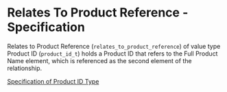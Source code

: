 # Relates To Product Reference - Specification

Relates to Product Reference (`relates_to_product_reference`) of value type Product ID (`product_id_t`) holds a Product ID that refers to the Full Product Name element, which is referenced as the second element of the relationship.

[Specification of Product ID Type](../../../types/product_id-spec.en.md)
